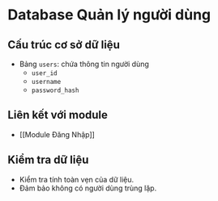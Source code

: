 # Database Quản lý người dùng

## Cấu trúc cơ sở dữ liệu
- Bảng `users`: chứa thông tin người dùng
  - `user_id`
  - `username`
  - `password_hash`

## Liên kết với module
- [[Module Đăng Nhập]]

## Kiểm tra dữ liệu
- Kiểm tra tính toàn vẹn của dữ liệu.
- Đảm bảo không có người dùng trùng lặp.
